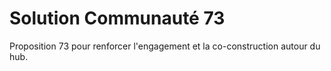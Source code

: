 # Solution Communauté 73

Proposition 73 pour renforcer l'engagement et la co-construction autour du hub.
